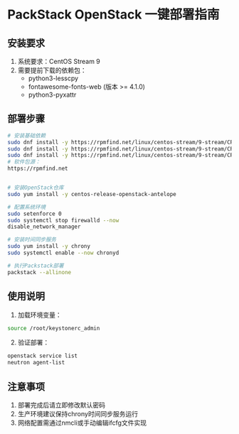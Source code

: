 # PackStack OpenStack 一键部署指南

## 安装要求
1. 系统要求：CentOS Stream 9
2. 需要提前下载的依赖包：
   - python3-lesscpy
   - fontawesome-fonts-web (版本 >= 4.1.0)
   - python3-pyxattr

## 部署步骤
```bash
# 安装基础依赖
sudo dnf install -y https://rpmfind.net/linux/centos-stream/9-stream/CRB/x86_64/os/Packages/python3-lesscpy-0.14.0-7.el9.noarch.rpm   
sudo dnf install -y https://rpmfind.net/linux/centos-stream/9-stream/CRB/x86_64/os/Packages/fontawesome-fonts-web-4.7.0-13.el9.noarch.rpm
sudo dnf install -y https://rpmfind.net/linux/centos-stream/9-stream/CRB/x86_64/os/Packages/python3-pyxattr-0.7.2-4.el9.x86_64.rpm
# 软件包源：
https://rpmfind.net


# 安装OpenStack仓库
sudo yum install -y centos-release-openstack-antelope

# 配置系统环境
sudo setenforce 0
sudo systemctl stop firewalld --now
disable_network_manager

# 安装时间同步服务
sudo yum install -y chrony
sudo systemctl enable --now chronyd

# 执行Packstack部署
packstack --allinone
```

## 使用说明
1. 加载环境变量：
```bash
source /root/keystonerc_admin
```
2. 验证部署：
```bash
openstack service list
neutron agent-list
```

## 注意事项
1. 部署完成后请立即修改默认密码
2. 生产环境建议保持chrony时间同步服务运行
3. 网络配置需通过nmcli或手动编辑ifcfg文件实现